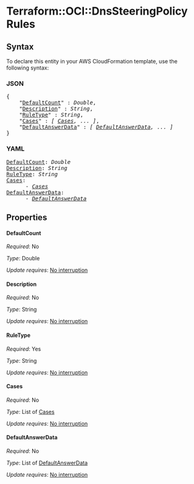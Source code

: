 # Terraform::OCI::DnsSteeringPolicy Rules

## Syntax

To declare this entity in your AWS CloudFormation template, use the following syntax:

### JSON

<pre>
{
    "<a href="#defaultcount" title="DefaultCount">DefaultCount</a>" : <i>Double</i>,
    "<a href="#description" title="Description">Description</a>" : <i>String</i>,
    "<a href="#ruletype" title="RuleType">RuleType</a>" : <i>String</i>,
    "<a href="#cases" title="Cases">Cases</a>" : <i>[ <a href="rules-cases.md">Cases</a>, ... ]</i>,
    "<a href="#defaultanswerdata" title="DefaultAnswerData">DefaultAnswerData</a>" : <i>[ <a href="rules-defaultanswerdata.md">DefaultAnswerData</a>, ... ]</i>
}
</pre>

### YAML

<pre>
<a href="#defaultcount" title="DefaultCount">DefaultCount</a>: <i>Double</i>
<a href="#description" title="Description">Description</a>: <i>String</i>
<a href="#ruletype" title="RuleType">RuleType</a>: <i>String</i>
<a href="#cases" title="Cases">Cases</a>: <i>
      - <a href="rules-cases.md">Cases</a></i>
<a href="#defaultanswerdata" title="DefaultAnswerData">DefaultAnswerData</a>: <i>
      - <a href="rules-defaultanswerdata.md">DefaultAnswerData</a></i>
</pre>

## Properties

#### DefaultCount

_Required_: No

_Type_: Double

_Update requires_: [No interruption](https://docs.aws.amazon.com/AWSCloudFormation/latest/UserGuide/using-cfn-updating-stacks-update-behaviors.html#update-no-interrupt)

#### Description

_Required_: No

_Type_: String

_Update requires_: [No interruption](https://docs.aws.amazon.com/AWSCloudFormation/latest/UserGuide/using-cfn-updating-stacks-update-behaviors.html#update-no-interrupt)

#### RuleType

_Required_: Yes

_Type_: String

_Update requires_: [No interruption](https://docs.aws.amazon.com/AWSCloudFormation/latest/UserGuide/using-cfn-updating-stacks-update-behaviors.html#update-no-interrupt)

#### Cases

_Required_: No

_Type_: List of <a href="rules-cases.md">Cases</a>

_Update requires_: [No interruption](https://docs.aws.amazon.com/AWSCloudFormation/latest/UserGuide/using-cfn-updating-stacks-update-behaviors.html#update-no-interrupt)

#### DefaultAnswerData

_Required_: No

_Type_: List of <a href="rules-defaultanswerdata.md">DefaultAnswerData</a>

_Update requires_: [No interruption](https://docs.aws.amazon.com/AWSCloudFormation/latest/UserGuide/using-cfn-updating-stacks-update-behaviors.html#update-no-interrupt)

